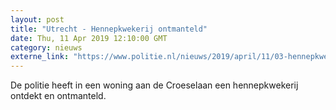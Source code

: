 ```yaml
---
layout: post
title: "Utrecht - Hennepkwekerij ontmanteld"
date: Thu, 11 Apr 2019 12:10:00 GMT
category: nieuws
externe_link: "https://www.politie.nl/nieuws/2019/april/11/03-hennepkwekerij-ontmanteld.html"
---
```


De politie heeft in een woning aan de Croeselaan een hennepkwekerij ontdekt en ontmanteld.
